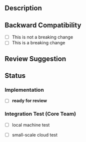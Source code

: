 ## Description
<!-- What is the overall goal of your pull request? -->
<!-- What is the context of your pull request? -->
<!-- What are the related issues and pull requests? -->

## Backward Compatibility
<!-- For breaking changes, code must be protected by UPGRADE_TARGET -->
- [ ] This is not a breaking change
- [ ] This is a breaking change

## Review Suggestion
<!-- How should the reviewers get started on reviewing your pull request-->
<!-- How can the reviewers verify the pull request is working as expected -->

## Status

### Implementation
<!-- Add more TODOs before "ready for review", if any  -->
- [ ] **ready for review**

### Integration Test (Core Team)
<!-- This is for core team only, ignore this if you are a community contributor -->

<!-- append the commit digest to inform the others of the versions you have tested -->
- [ ] local machine test
<!-- - [ ] local machine test (commit: bbbbbbbb) -->
<!-- - [ ] local machine test (commit: cccccccc) -->
<!-- - [ ] local machine test (commit: dddddddd) -->
- [ ] small-scale cloud test
<!-- - [ ] small-scale cloud test (commit: bbbbbbbb) -->
<!-- - [ ] small-scale cloud test (commit: cccccccc) -->
<!-- - [ ] small-scale cloud test (commit: dddddddd) -->
